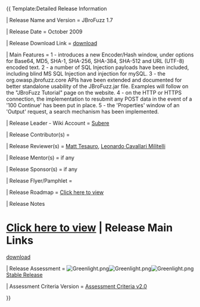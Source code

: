 {{ Template:Detailed Release Information

| Release Name and Version = JBroFuzz 1.7

| Release Date = October 2009

| Release Download Link =
[download](http://sourceforge.net/project/platformdownload.php?group_id=180679)

| Main Features = 1 - introduces a new Encoder/Hash window, under
options for Base64, MD5, SHA-1, SHA-256, SHA-384, SHA-512 and URL
(UTF-8) encoded text. 2 - a number of SQL Injection payloads have been
included, including blind MS SQL Injection and injection for mySQL. 3 -
the org.owasp.jbrofuzz.core APIs have been extended and documented for
better standalone usability of the JBroFuzz.jar file. Examples will
follow on the "JBroFuzz Tutorial" page on the website. 4 - on the HTTP
or HTTPS connection, the implementation to resubmit any POST data in the
event of a '100 Continue' has been put in place. 5 - the 'Properties'
window of an 'Output' request, a search mechanism has been implemented.

| Release Leader - Wiki Account = [Subere](User:Yiannis "wikilink")

| Release Contributor(s) =

| Release Reviewer(s) = [Matt Tesauro](User:Mtesauro "wikilink"),
[Leonardo Cavallari Militelli](User:Leocavallari "wikilink")

| Release Mentor(s) = if any

| Release Sponsor(s) = if any

| Release Flyer/Pamphlet =

| Release Roadmap = [Click here to
view](:Category:OWASP_JBroFuzz_Project_-_Version_1.6_Release_-_Roadmap "wikilink")

| Release Notes

# [Click here to view](:Category:OWASP_JBroFuzz_Project_-_Version_1.7_Release_-_Notes "wikilink") | Release Main Links

[download](http://sourceforge.net/project/platformdownload.php?group_id=180679)

| Release Assessment = ![Greenlight.png](Greenlight.png
"Greenlight.png")![Greenlight.png](Greenlight.png
"Greenlight.png")![Greenlight.png](Greenlight.png "Greenlight.png")
[Stable
Release](:Category:OWASP_JBroFuzz_Project_-_Version_1.7_Release_-_Assessment "wikilink")

| Assessment Criteria Version = [Assessment Criteria
v2.0](:Assessing_Project_Health "wikilink")

}}